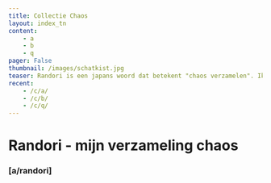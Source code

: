 ```yaml
---
title: Collectie Chaos
layout: index_tn
content: 
    - a
    - b
    - q
pager: False
thumbnail: /images/schatkist.jpg
teaser: Randori is een japans woord dat betekent "chaos verzamelen". Ik balanceer graag op de grens tussen orde en chaos. Hier is een stukje van mijn verzameling.
recent:
    - /c/a/
    - /c/b/
    - /c/q/
---
```


# Randori - mijn verzameling chaos

### [a/randori]

<!-- coming
Do everything with love and truth.




-->